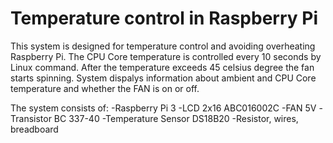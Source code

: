 # Temperature control in Raspberry Pi

This system is designed for temperature control and avoiding overheating Raspberry Pi. 
The CPU Core temperature is controlled every 10 seconds by Linux command. After the temperature exceeds 45 celsius degree the fan starts spinning. System dispalys information about ambient and CPU Core temperature and whether the FAN is on or off.


The system consists of:
-Raspberry Pi 3
-LCD 2x16 ABC016002C
-FAN 5V
-Transistor BC 337-40
-Temperature Sensor DS18B20
-Resistor, wires, breadboard
